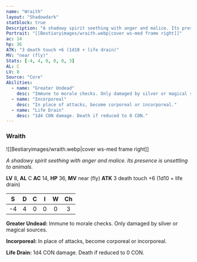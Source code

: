 ```yaml
---
name: "Wraith"
layout: "Shadowdark"
statblock: true
Description: "A shadowy spirit seething with anger and malice. Its presence is unsettling to animals."
Portrait: "[[Bestiaryimages/wraith.webp|cover ws-med frame right]]"
ac: 14
hp: 36
ATK: "3 death touch +6 (1d10 + life drain)"
MV: "near (fly)"
Stats: [-4, 4, 0, 0, 0, 3]
AL: C
LV: 8
Source: "Core"
Abilities:
  - name: "Greater Undead"
    desc: "Immune to morale checks. Only damaged by silver or magical sources."
  - name: "Incorporeal"
    desc: "In place of attacks, become corporeal or incorporeal."
  - name: "Life Drain"
    desc: "1d4 CON damage. Death if reduced to 0 CON."
---
```


### Wraith

![[Bestiaryimages/wraith.webp|cover ws-med frame right]]

_A shadowy spirit seething with anger and malice. Its presence is unsettling to animals._

**LV** 8, **AL** C
**AC** 14, **HP** 36, **MV** near (fly)
**ATK** 3 death touch +6 (1d10 + life drain)

|  S  |  D  |  C  |  I  |  W  |  Ch  |
|:---:|:---:|:---:|:---:|:---:|:----:|
| -4 | 4 | 0 | 0 | 0 | 3 |

**Greater Undead:** Immune to morale checks. Only damaged by silver or magical sources.

**Incorporeal:** In place of attacks, become corporeal or incorporeal.

**Life Drain:** 1d4 CON damage. Death if reduced to 0 CON.

